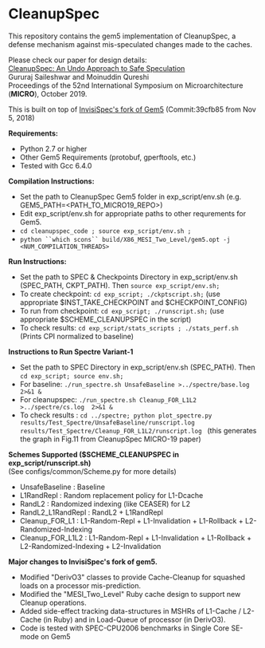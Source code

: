 # CleanupSpec
This repository contains the gem5 implementation of CleanupSpec, a defense mechanism against mis-speculated changes made to the caches.   

Please check our paper for design details:  
[CleanupSpec: An Undo Approach to Safe Speculation](https://dl.acm.org/citation.cfm?id=3358314)  
Gururaj Saileshwar and Moinuddin Qureshi  
Proceedings of the 52nd International Symposium on Microarchitecture (**MICRO**), October 2019.  
  
This is built on top of [InvisiSpec's fork of Gem5](https://github.com/mjyan0720/InvisiSpec-1.0/tree/39cfb858d4b2e404282b54094f0220b8098053f6) (Commit:39cfb85 from Nov 5, 2018)  


**Requirements:**  
  * Python 2.7 or higher  
  * Other Gem5 Requirements (protobuf, gperftools, etc.)  
  * Tested with Gcc 6.4.0  
    
**Compilation Instructions:**  
  * Set the path to CleanupSpec Gem5 folder in exp_script/env.sh (e.g. GEM5_PATH=<PATH_TO_MICRO19_REPO>)
  * Edit exp_script/env.sh for appropriate paths to other requrements for Gem5.
  * `cd cleanupspec_code ; source exp_script/env.sh ;`
  * `python ``which scons`` build/X86_MESI_Two_Level/gem5.opt -j <NUM_COMPILATION_THREADS>`

**Run Instructions:**  
  * Set the path to SPEC & Checkpoints Directory in exp_script/env.sh (SPEC_PATH, CKPT_PATH). Then `source exp_script/env.sh;`
  * To create checkpoint: `cd exp_script; ./ckptscript.sh;` (use appropriate $INST_TAKE_CHECKPOINT and $CHECKPOINT_CONFIG)  
  * To run from checkpoint: `cd exp_script; ./runscript.sh;` (use appropriate $SCHEME_CLEANUPSPEC in the script)  
  * To check results: `cd exp_script/stats_scripts ; ./stats_perf.sh`   (Prints CPI normalized to baseline)

**Instructions to Run Spectre Variant-1**  
  * Set the path to SPEC Directory in exp_script/env.sh (SPEC_PATH). Then `cd exp_script; source env.sh;`  
  * For baseline: `./run_spectre.sh UnsafeBaseline >../spectre/base.log  2>&1 &`  
  * For cleanupspec: `./run_spectre.sh Cleanup_FOR_L1L2 >../spectre/cs.log  2>&1 &`  
  * To check results : `cd ../spectre; python plot_spectre.py results/Test_Spectre/UnsafeBaseline/runscript.log results/Test_Spectre/Cleanup_FOR_L1L2/runscript.log ` (this generates the graph in Fig.11 from CleanupSpec MICRO-19 paper)  
    
**Schemes Supported ($SCHEME_CLEANUPSPEC in exp_script/runscript.sh)**  
  (See configs/common/Scheme.py for more details)  
  * UnsafeBaseline     : Baseline  
  * L1RandRepl         : Random replacement policy for L1-Dcache  
  * RandL2             : Randomized indexing (like CEASER) for L2  
  * RandL2_L1RandRepl  : RandL2 + L1RandRepl  
  * Cleanup_FOR_L1     : L1-Random-Repl + L1-Invalidation + L1-Rollback + L2-Randomized-Indexing  
  * Cleanup_FOR_L1L2   : L1-Random-Repl + L1-Invalidation + L1-Rollback + L2-Randomized-Indexing + L2-Invalidation  

    
**Major changes to InvisiSpec's fork of gem5.**
  * Modified "DerivO3" classes to provide Cache-Cleanup for squashed loads on a processor mis-prediction.
  * Modified the "MESI_Two_Level" Ruby cache design to support new Cleanup operations.
  * Added side-effect tracking data-structures in MSHRs of  L1-Cache / L2-Cache (in Ruby) and in Load-Queue of processor (in DerivO3).
  * Code is tested with SPEC-CPU2006 benchmarks in Single Core SE-mode on Gem5

   
